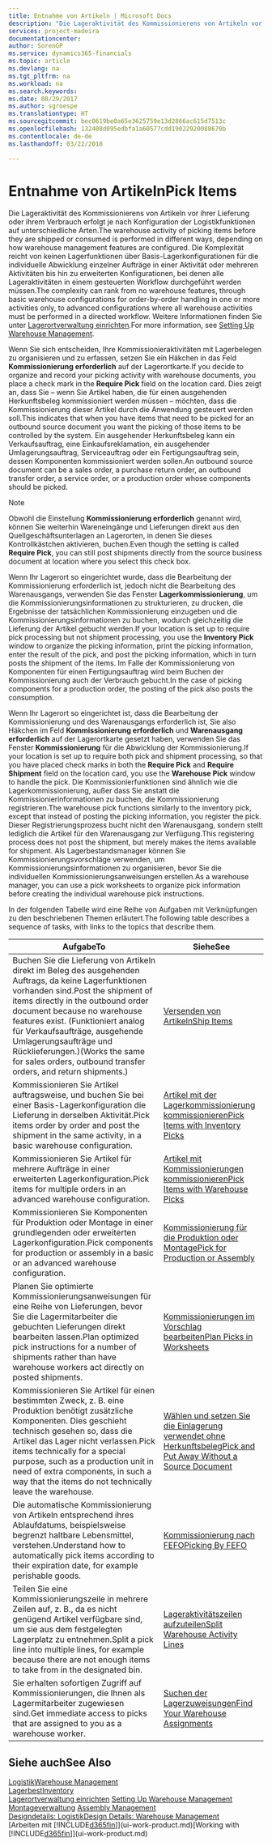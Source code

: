 ```yaml
---
title: Entnahme von Artikeln | Microsoft Docs
description: "Die Lageraktivität des Kommissionierens von Artikeln vor ihrer Lieferung oder ihrem Verbrauch erfolgt je nach Konfiguration der Logistikfunktionen auf unterschiedliche Arten. Die Komplexität der [Einrichtung](../configure-warehouse-processes.md) reicht von keinen Lagerfunktionen über grundlegende Lagerfunktionen für die individuelle Abwicklung einzelner Aufträge in einer Aktivität oder mehreren Aktivitäten bis hin zu erweiterten Konfigurationen, bei denen alle Lageraktivitäten in einem gesteuerten Workflow durchgeführt werden müssen."
services: project-madeira
documentationcenter: 
author: SorenGP
ms.service: dynamics365-financials
ms.topic: article
ms.devlang: na
ms.tgt_pltfrm: na
ms.workload: na
ms.search.keywords: 
ms.date: 08/29/2017
ms.author: sgroespe
ms.translationtype: HT
ms.sourcegitcommit: bec0619be0a65e3625759e13d2866ac615d7513c
ms.openlocfilehash: 132408d095edbfa1a60577cdd19022920088670b
ms.contentlocale: de-de
ms.lasthandoff: 03/22/2018

---
```

# <a name="pick-items"></a><span data-ttu-id="3ec87-104">Entnahme von Artikeln</span><span class="sxs-lookup"><span data-stu-id="3ec87-104">Pick Items</span></span>
<span data-ttu-id="3ec87-105">Die Lageraktivität des Kommissionierens von Artikeln vor ihrer Lieferung oder ihrem Verbrauch erfolgt je nach Konfiguration der Logistikfunktionen auf unterschiedliche Arten.</span><span class="sxs-lookup"><span data-stu-id="3ec87-105">The warehouse activity of picking items before they are shipped or consumed is performed in different ways, depending on how warehouse management features are configured.</span></span> <span data-ttu-id="3ec87-106">Die Komplexität reicht von keinen Lagerfunktionen über Basis-Lagerkonfigurationen für die individuelle Abwicklung einzelner Aufträge in einer Aktivität oder mehreren Aktivitäten bis hin zu erweiterten Konfigurationen, bei denen alle Lageraktivitäten in einem gesteuerten Workflow durchgeführt werden müssen.</span><span class="sxs-lookup"><span data-stu-id="3ec87-106">The complexity can rank from no warehouse features, through basic warehouse configurations for order-by-order handling in one or more activities only, to advanced configurations where all warehouse activities must be performed in a directed workflow.</span></span> <span data-ttu-id="3ec87-107">Weitere Informationen finden Sie unter [Lagerortverwaltung einrichten](warehouse-setup-warehouse.md).</span><span class="sxs-lookup"><span data-stu-id="3ec87-107">For more information, see [Setting Up Warehouse Management](warehouse-setup-warehouse.md).</span></span>

<span data-ttu-id="3ec87-108">Wenn Sie sich entscheiden, Ihre Kommissionieraktivitäten mit Lagerbelegen zu organisieren und zu erfassen, setzen Sie ein Häkchen in das Feld **Kommissionierung erforderlich** auf der Lagerortkarte.</span><span class="sxs-lookup"><span data-stu-id="3ec87-108">If you decide to organize and record your picking activity with warehouse documents, you place a check mark in the **Require Pick** field on the location card.</span></span> <span data-ttu-id="3ec87-109">Dies zeigt an, dass Sie – wenn Sie Artikel haben, die für einen ausgehenden Herkunftsbeleg kommissioniert werden müssen – möchten, dass die Kommissionierung dieser Artikel durch die Anwendung gesteuert werden soll.</span><span class="sxs-lookup"><span data-stu-id="3ec87-109">This indicates that when you have items that need to be picked for an outbound source document you want the picking of those items to be controlled by the system.</span></span> <span data-ttu-id="3ec87-110">Ein ausgehender Herkunftsbeleg kann ein Verkaufsauftrag, eine Einkaufsreklamation, ein ausgehender Umlagerungsauftrag, Serviceauftrag oder ein Fertigungsauftrag sein, dessen Komponenten kommissioniert werden sollen.</span><span class="sxs-lookup"><span data-stu-id="3ec87-110">An outbound source document can be a sales order, a purchase return order, an outbound transfer order, a service order, or a production order whose components should be picked.</span></span>

> [!NOTE]
> <span data-ttu-id="3ec87-111">Obwohl die Einstellung **Kommissionierung erforderlich** genannt wird, können Sie weiterhin Wareneingänge und Lieferungen direkt aus den Quellgeschäftsunterlagen an Lagerorten, in denen Sie dieses Kontrollkästchen aktivieren, buchen.</span><span class="sxs-lookup"><span data-stu-id="3ec87-111">Even though the setting is called **Require Pick**, you can still post shipments directly from the source business document at location where you select this check box.</span></span>

<span data-ttu-id="3ec87-112">Wenn Ihr Lagerort so eingerichtet wurde, dass die Bearbeitung der Kommissionierung erforderlich ist, jedoch nicht die Bearbeitung des Warenausgangs, verwenden Sie das Fenster **Lagerkommissionierung**, um die Kommissionierungsinformationen zu strukturieren, zu drucken, die Ergebnisse der tatsächlichen Kommissionierung einzugeben und die Kommissionierungsinformationen zu buchen, wodurch gleichzeitig die Lieferung der Artikel gebucht werden.</span><span class="sxs-lookup"><span data-stu-id="3ec87-112">If your location is set up to require pick processing but not shipment processing, you use the **Inventory Pick** window to organize the picking information, print the picking information, enter the result of the pick, and post the picking information, which in turn posts the shipment of the items.</span></span> <span data-ttu-id="3ec87-113">Im Falle der Kommissionierung von Komponenten für einen Fertigungsauftrag wird beim Buchen der Kommissionierung auch der Verbrauch gebucht.</span><span class="sxs-lookup"><span data-stu-id="3ec87-113">In the case of picking components for a production order, the posting of the pick also posts the consumption.</span></span>

<span data-ttu-id="3ec87-114">Wenn Ihr Lagerort so eingerichtet ist, dass die Bearbeitung der Kommissionierung und des Warenausgangs erforderlich ist, Sie also Häkchen im Feld **Kommissionierung erforderlich** und **Warenausgang erforderlich** auf der Lagerortkarte gesetzt haben, verwenden Sie das Fenster **Kommissionierung** für die Abwicklung der Kommissionierung.</span><span class="sxs-lookup"><span data-stu-id="3ec87-114">If your location is set up to require both pick and shipment processing, so that you have placed check marks in both the **Require Pick** and **Require Shipment** field on the location card, you use the **Warehouse Pick** window to handle the pick.</span></span> <span data-ttu-id="3ec87-115">Die Kommissionierfunktionen sind ähnlich wie die Lagerkommissionierung, außer dass Sie anstatt die Kommissionierinformationen zu buchen, die Kommissionierung registrieren.</span><span class="sxs-lookup"><span data-stu-id="3ec87-115">The warehouse pick functions similarly to the inventory pick, except that instead of posting the picking information, you register the pick.</span></span> <span data-ttu-id="3ec87-116">Dieser Registrierungsprozess bucht nicht den Warenausgang, sondern stellt lediglich die Artikel für den Warenausgang zur Verfügung.</span><span class="sxs-lookup"><span data-stu-id="3ec87-116">This registering process does not post the shipment, but merely makes the items available for shipment.</span></span> <span data-ttu-id="3ec87-117">Als Lagerbestandsmanager können Sie Kommissionierungsvorschläge verwenden, um Kommissionierungsinformationen zu organisieren, bevor Sie die individuellen Kommissionierungsanweisungen erstellen.</span><span class="sxs-lookup"><span data-stu-id="3ec87-117">As a warehouse manager, you can use a pick worksheets to organize pick information before creating the individual warehouse pick instructions.</span></span>

<span data-ttu-id="3ec87-118">In der folgenden Tabelle wird eine Reihe von Aufgaben mit Verknüpfungen zu den beschriebenen Themen erläutert.</span><span class="sxs-lookup"><span data-stu-id="3ec87-118">The following table describes a sequence of tasks, with links to the topics that describe them.</span></span>   

|<span data-ttu-id="3ec87-119">**Aufgabe**</span><span class="sxs-lookup"><span data-stu-id="3ec87-119">**To**</span></span>|<span data-ttu-id="3ec87-120">**Siehe**</span><span class="sxs-lookup"><span data-stu-id="3ec87-120">**See**</span></span>|
|------------|-------------|  
|<span data-ttu-id="3ec87-121">Buchen Sie die Lieferung von Artikeln direkt im Beleg des ausgehenden Auftrags, da keine Lagerfunktionen vorhanden sind.</span><span class="sxs-lookup"><span data-stu-id="3ec87-121">Post the shipment of items directly in the outbound order document because no warehouse features exist.</span></span> <span data-ttu-id="3ec87-122">(Funktioniert analog für Verkaufsaufträge, ausgehende Umlagerungsaufträge und Rücklieferungen.)</span><span class="sxs-lookup"><span data-stu-id="3ec87-122">(Works the same for sales orders, outbound transfer orders, and return shipments.)</span></span>|[<span data-ttu-id="3ec87-123">Versenden von Artikeln</span><span class="sxs-lookup"><span data-stu-id="3ec87-123">Ship Items</span></span>](warehouse-how-ship-items.md)|  
|<span data-ttu-id="3ec87-124">Kommissionieren Sie Artikel auftragsweise, und buchen Sie bei einer Basis-Lagerkonfiguration die Lieferung in derselben Aktivität.</span><span class="sxs-lookup"><span data-stu-id="3ec87-124">Pick items order by order and post the shipment in the same activity, in a basic warehouse configuration.</span></span>|[<span data-ttu-id="3ec87-125">Artikel mit der Lagerkommissionierung kommissionieren</span><span class="sxs-lookup"><span data-stu-id="3ec87-125">Pick Items with Inventory Picks</span></span>](warehouse-how-to-pick-items-with-inventory-picks.md)|
|<span data-ttu-id="3ec87-126">Kommissionieren Sie Artikel für mehrere Aufträge in einer erweiterten Lagerkonfiguration.</span><span class="sxs-lookup"><span data-stu-id="3ec87-126">Pick items for multiple orders in an advanced warehouse configuration.</span></span>|[<span data-ttu-id="3ec87-127">Artikel mit Kommissionierungen kommissionieren</span><span class="sxs-lookup"><span data-stu-id="3ec87-127">Pick Items with Warehouse Picks</span></span>](warehouse-how-to-pick-items-for-warehouse-shipment.md)|  
|<span data-ttu-id="3ec87-128">Kommissionieren Sie Komponenten für Produktion oder Montage in einer grundlegenden oder erweiterten Lagerkonfiguration.</span><span class="sxs-lookup"><span data-stu-id="3ec87-128">Pick components for production or assembly in a basic or an advanced warehouse configuration.</span></span>|[<span data-ttu-id="3ec87-129">Kommissionierung für die Produktion oder Montage</span><span class="sxs-lookup"><span data-stu-id="3ec87-129">Pick for Production or Assembly</span></span>](warehouse-how-to-pick-for-production.md)|  
|<span data-ttu-id="3ec87-130">Planen Sie optimierte Kommissionierungsanweisungen für eine Reihe von Lieferungen, bevor Sie die Lagermitarbeiter die gebuchten Lieferungen direkt bearbeiten lassen.</span><span class="sxs-lookup"><span data-stu-id="3ec87-130">Plan optimized pick instructions for a number of shipments rather than have warehouse workers act directly on posted shipments.</span></span>|[<span data-ttu-id="3ec87-131">Kommissionierungen im Vorschlag bearbeiten</span><span class="sxs-lookup"><span data-stu-id="3ec87-131">Plan Picks in Worksheets</span></span>](warehouse-how-to-plan-picks-in-worksheets.md)|  
|<span data-ttu-id="3ec87-132">Kommissionieren Sie Artikel für einen bestimmten Zweck, z. B. eine Produktion benötigt zusätzliche Komponenten. Dies geschieht technisch gesehen so, dass die Artikel das Lager nicht verlassen.</span><span class="sxs-lookup"><span data-stu-id="3ec87-132">Pick items technically for a special purpose, such as a production unit in need of extra components, in such a way that the items do not technically leave the warehouse.</span></span>|[<span data-ttu-id="3ec87-133">Wählen und setzen Sie die Einlagerung verwendet ohne Herkunftsbeleg</span><span class="sxs-lookup"><span data-stu-id="3ec87-133">Pick and Put Away Without a Source Document</span></span>](warehouse-how-to-create-put-aways-from-internal-put-aways.md)|
|<span data-ttu-id="3ec87-134">Die automatische Kommissionierung von Artikeln entsprechend ihres Ablaufdatums, beispielsweise begrenzt haltbare Lebensmittel, verstehen.</span><span class="sxs-lookup"><span data-stu-id="3ec87-134">Understand how to automatically pick items according to their expiration date, for example perishable goods.</span></span>|[<span data-ttu-id="3ec87-135">Kommissionierung nach FEFO</span><span class="sxs-lookup"><span data-stu-id="3ec87-135">Picking By FEFO</span></span>](warehouse-picking-by-fefo.md)|
|<span data-ttu-id="3ec87-136">Teilen Sie eine Kommissionierungszeile in mehrere Zeilen auf, z. B., da es nicht genügend Artikel verfügbare sind, um sie aus dem festgelegten Lagerplatz zu entnehmen.</span><span class="sxs-lookup"><span data-stu-id="3ec87-136">Split a pick line into multiple lines, for example because there are not enough items to take from in the designated bin.</span></span>|[<span data-ttu-id="3ec87-137">Lageraktivitätszeilen aufzuteilen</span><span class="sxs-lookup"><span data-stu-id="3ec87-137">Split Warehouse Activity Lines</span></span>](warehouse-how-to-split-warehouse-activity-lines.md)|
|<span data-ttu-id="3ec87-138">Sie erhalten sofortigen Zugriff auf Kommissionierungen, die Ihnen als Lagermitarbeiter zugewiesen sind.</span><span class="sxs-lookup"><span data-stu-id="3ec87-138">Get immediate access to picks that are assigned to you as a warehouse worker.</span></span>|[<span data-ttu-id="3ec87-139">Suchen der Lagerzuweisungen</span><span class="sxs-lookup"><span data-stu-id="3ec87-139">Find Your Warehouse Assignments</span></span>](warehouse-how-to-find-your-warehouse-assignments.md)|  

## <a name="see-also"></a><span data-ttu-id="3ec87-140">Siehe auch</span><span class="sxs-lookup"><span data-stu-id="3ec87-140">See Also</span></span>  
[<span data-ttu-id="3ec87-141">Logistik</span><span class="sxs-lookup"><span data-stu-id="3ec87-141">Warehouse Management</span></span>](warehouse-manage-warehouse.md)  
[<span data-ttu-id="3ec87-142">Lagerbest</span><span class="sxs-lookup"><span data-stu-id="3ec87-142">Inventory</span></span>](inventory-manage-inventory.md)  
<span data-ttu-id="3ec87-143">[Lagerortverwaltung einrichten](warehouse-setup-warehouse.md)   </span><span class="sxs-lookup"><span data-stu-id="3ec87-143">[Setting Up Warehouse Management](warehouse-setup-warehouse.md)   </span></span>  
<span data-ttu-id="3ec87-144">[Montageverwaltung](assembly-assemble-items.md)  </span><span class="sxs-lookup"><span data-stu-id="3ec87-144">[Assembly Management](assembly-assemble-items.md)  </span></span>  
[<span data-ttu-id="3ec87-145">Designdetails: Logistik</span><span class="sxs-lookup"><span data-stu-id="3ec87-145">Design Details: Warehouse Management</span></span>](design-details-warehouse-management.md)  
<span data-ttu-id="3ec87-146">[Arbeiten mit [!INCLUDE[d365fin](includes/d365fin_md.md)]](ui-work-product.md)</span><span class="sxs-lookup"><span data-stu-id="3ec87-146">[Working with [!INCLUDE[d365fin](includes/d365fin_md.md)]](ui-work-product.md)</span></span>

